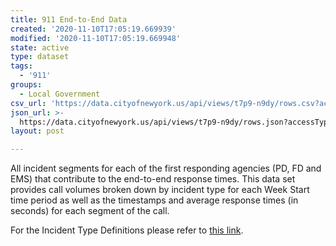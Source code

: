 ```yaml
---
title: 911 End-to-End Data
created: '2020-11-10T17:05:19.669939'
modified: '2020-11-10T17:05:19.669948'
state: active
type: dataset
tags:
  - '911'
groups:
  - Local Government
csv_url: 'https://data.cityofnewyork.us/api/views/t7p9-n9dy/rows.csv?accessType=DOWNLOAD'
json_url: >-
  https://data.cityofnewyork.us/api/views/t7p9-n9dy/rows.json?accessType=DOWNLOAD
layout: post

---
```

All incident segments for each of the first responding agencies (PD, FD and EMS) that contribute to the end-to-end response times.
This data set provides call volumes broken down by incident type for each Week Start time period as well as the timestamps and average response times (in seconds) for each segment of the call.

For the Incident Type Definitions please refer to <a href="https://www1.nyc.gov/site/911reporting/reports/definitions.page">this link</a>.
